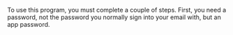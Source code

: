 To use this program, you must complete a couple of steps. First, you need a password, not the password you normally sign into your email with, but an app password. 
